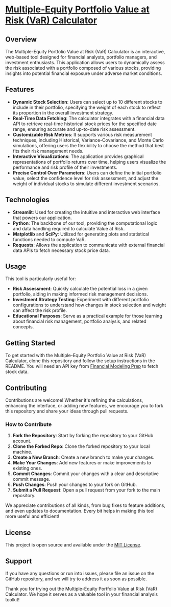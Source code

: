 # [Multiple-Equity Portfolio Value at Risk (VaR) Calculator](https://valueatriskmethod.streamlit.app/)


## Overview
The Multiple-Equity Portfolio Value at Risk (VaR) Calculator is an interactive, web-based tool designed for financial analysts, portfolio managers, and investment enthusiasts. This application allows users to dynamically assess the risk associated with a portfolio composed of various stocks, providing insights into potential financial exposure under adverse market conditions.

## Features
- **Dynamic Stock Selection**: Users can select up to 10 different stocks to include in their portfolio, specifying the weight of each stock to reflect its proportion in the overall investment strategy.
- **Real-Time Data Fetching**: The calculator integrates with a financial data API to retrieve real-time historical stock prices for the specified date range, ensuring accurate and up-to-date risk assessment.
- **Customizable Risk Metrics**: It supports various risk measurement techniques, including Historical, Variance-Covariance, and Monte Carlo simulations, offering users the flexibility to choose the method that best fits their risk management needs.
- **Interactive Visualizations**: The application provides graphical representations of portfolio returns over time, helping users visualize the performance and risk profile of their investments.
- **Precise Control Over Parameters**: Users can define the initial portfolio value, select the confidence level for risk assessment, and adjust the weight of individual stocks to simulate different investment scenarios.

## Technologies
- **Streamlit**: Used for creating the intuitive and interactive web interface that powers our application.
- **Python**: The backbone of our tool, providing the computational logic and data handling required to calculate Value at Risk.
- **Matplotlib** and **SciPy**: Utilized for generating plots and statistical functions needed to compute VaR.
- **Requests**: Allows the application to communicate with external financial data APIs to fetch necessary stock price data.

## Usage
This tool is particularly useful for:
- **Risk Assessment**: Quickly calculate the potential loss in a given portfolio, aiding in making informed risk management decisions.
- **Investment Strategy Testing**: Experiment with different portfolio configurations to understand how changes in stock selection and weight can affect the risk profile.
- **Educational Purposes**: Serve as a practical example for those learning about financial risk management, portfolio analysis, and related concepts.

## Getting Started
To get started with the Multiple-Equity Portfolio Value at Risk (VaR) Calculator, clone this repository and follow the setup instructions in the README. You will need an API key from [Financial Modeling Prep](https://financialmodelingprep.com/developer/docs/) to fetch stock data.

## Contributing
Contributions are welcome! Whether it's refining the calculations, enhancing the interface, or adding new features, we encourage you to fork this repository and share your ideas through pull requests.

### How to Contribute
1. **Fork the Repository**: Start by forking the repository to your GitHub account.
2. **Clone the Forked Repo**: Clone the forked repository to your local machine.
3. **Create a New Branch**: Create a new branch to make your changes.
4. **Make Your Changes**: Add new features or make improvements to existing ones.
5. **Commit Changes**: Commit your changes with a clear and descriptive commit message.
6. **Push Changes**: Push your changes to your fork on GitHub.
7. **Submit a Pull Request**: Open a pull request from your fork to the main repository.

We appreciate contributions of all kinds, from bug fixes to feature additions, and even updates to documentation. Every bit helps in making this tool more useful and efficient!

## License
This project is open source and available under the [MIT License](LICENSE).

## Support
If you have any questions or run into issues, please file an issue on the GitHub repository, and we will try to address it as soon as possible.

Thank you for trying out the Multiple-Equity Portfolio Value at Risk (VaR) Calculator. We hope it serves as a valuable tool in your financial analysis toolkit!

